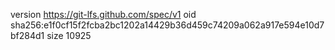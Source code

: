 version https://git-lfs.github.com/spec/v1
oid sha256:e1f0cf15f2fcba2bc1202a14429b36d459c74209a062a917e594e10d7bf284d1
size 10925
